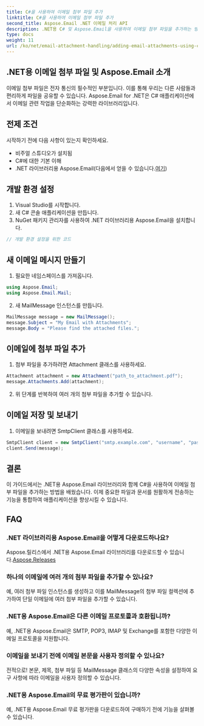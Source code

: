 ```yaml
---
title: C#을 사용하여 이메일 첨부 파일 추가
linktitle: C#을 사용하여 이메일 첨부 파일 추가
second_title: Aspose.Email .NET 이메일 처리 API
description: .NET용 C# 및 Aspose.Email을 사용하여 이메일 첨부 파일을 추가하는 방법을 알아보세요. 원활한 통합을 위한 코드 예제가 포함된 단계별 가이드입니다.
type: docs
weight: 11
url: /ko/net/email-attachment-handling/adding-email-attachments-using-csharp/
---
```


## .NET용 이메일 첨부 파일 및 Aspose.Email 소개

이메일 첨부 파일은 전자 통신의 필수적인 부분입니다. 이를 통해 우리는 다른 사람들과 편리하게 파일을 공유할 수 있습니다. Aspose.Email for .NET은 C# 애플리케이션에서 이메일 관련 작업을 단순화하는 강력한 라이브러리입니다.

## 전제 조건

시작하기 전에 다음 사항이 있는지 확인하세요.

- 비주얼 스튜디오가 설치됨
- C#에 대한 기본 이해
-  .NET 라이브러리용 Aspose.Email(다음에서 얻을 수 있습니다.[여기](https://products.aspose.com/email/net))

## 개발 환경 설정

1. Visual Studio를 시작합니다.
2. 새 C# 콘솔 애플리케이션을 만듭니다.
3. NuGet 패키지 관리자를 사용하여 .NET 라이브러리용 Aspose.Email을 설치합니다.

```csharp
// 개발 환경 설정을 위한 코드
```

## 새 이메일 메시지 만들기

1. 필요한 네임스페이스를 가져옵니다.

```csharp
using Aspose.Email;
using Aspose.Email.Mail;
```

2. 새 MailMessage 인스턴스를 만듭니다.

```csharp
MailMessage message = new MailMessage();
message.Subject = "My Email with Attachments";
message.Body = "Please find the attached files.";
```

## 이메일에 첨부 파일 추가

1. 첨부 파일을 추가하려면 Attachment 클래스를 사용하세요.

```csharp
Attachment attachment = new Attachment("path_to_attachment.pdf");
message.Attachments.Add(attachment);
```

2. 위 단계를 반복하여 여러 개의 첨부 파일을 추가할 수 있습니다.

## 이메일 저장 및 보내기

1. 이메일을 보내려면 SmtpClient 클래스를 사용하세요.

```csharp
SmtpClient client = new SmtpClient("smtp.example.com", "username", "password");
client.Send(message);
```

## 결론

이 가이드에서는 .NET용 Aspose.Email 라이브러리와 함께 C#을 사용하여 이메일 첨부 파일을 추가하는 방법을 배웠습니다. 이제 중요한 파일과 문서를 원활하게 전송하는 기능을 통합하여 애플리케이션을 향상시킬 수 있습니다.

## FAQ

### .NET 라이브러리용 Aspose.Email을 어떻게 다운로드하나요?

 Aspose.릴리스에서 .NET용 Aspose.Email 라이브러리를 다운로드할 수 있습니다.[Aspose.Releases](https://releases.aspose.com/email/net/)

### 하나의 이메일에 여러 개의 첨부 파일을 추가할 수 있나요?

예, 여러 첨부 파일 인스턴스를 생성하고 이를 MailMessage의 첨부 파일 컬렉션에 추가하여 단일 이메일에 여러 첨부 파일을 추가할 수 있습니다.

### .NET용 Aspose.Email은 다른 이메일 프로토콜과 호환됩니까?

예, .NET용 Aspose.Email은 SMTP, POP3, IMAP 및 Exchange를 포함한 다양한 이메일 프로토콜을 지원합니다.

### 이메일을 보내기 전에 이메일 본문을 사용자 정의할 수 있나요?

전적으로! 본문, 제목, 첨부 파일 등 MailMessage 클래스의 다양한 속성을 설정하여 요구 사항에 따라 이메일을 사용자 정의할 수 있습니다.

### .NET용 Aspose.Email의 무료 평가판이 있습니까?

예, .NET용 Aspose.Email 무료 평가판을 다운로드하여 구매하기 전에 기능을 살펴볼 수 있습니다.